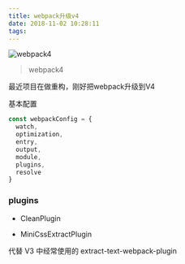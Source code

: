 ```yaml
---
title: webpack升级v4
date: 2018-11-02 10:28:11
tags:
---
```


![webpack4](https://user-gold-cdn.xitu.io/2018/11/21/16735279fb5413b5?w=497&h=304&f=jpeg&s=19072)

> webpack4

<!-- More -->

最近项目在做重构，刚好把webpack升级到V4

基本配置

```js
const webpackConfig = {
  watch,
  optimization,
  entry,
  output,
  module,
  plugins,
  resolve
}
```

### plugins

* CleanPlugin

* MiniCssExtractPlugin

代替 V3 中经常使用的 extract-text-webpack-plugin
